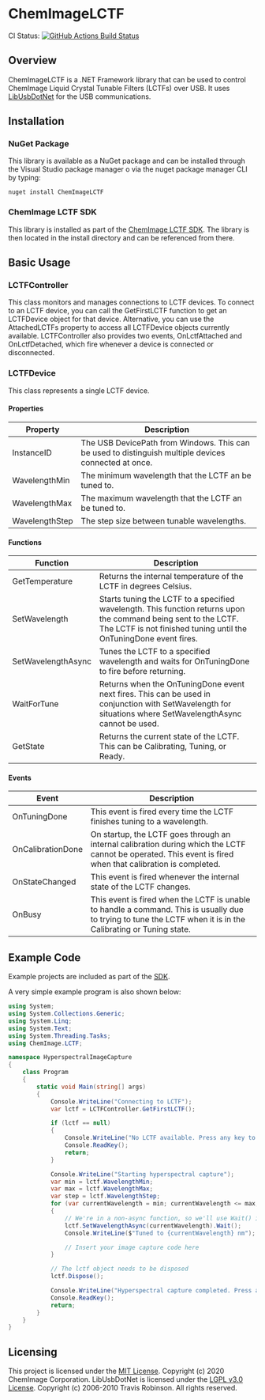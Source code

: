 # ChemImageLCTF

CI Status: <a href="https://github.com/aklein53/ChemImageLCTF/actions?query=workflow%3ABuild"><img alt="GitHub Actions Build Status" src="https://github.com/aklein53/ChemImageLCTF/workflows/Build/badge.svg"></a>
## Overview
ChemImageLCTF is a .NET Framework library that can be used to control ChemImage Liquid Crystal Tunable Filters (LCTFs) over USB. It uses [LibUsbDotNet](https://github.com/LibUsbDotNet/LibUsbDotNet) for the USB communications.
## Installation
### NuGet Package
This library is available as a NuGet package and can be installed through the Visual Studio package manager o via the nuget package manager CLI by typing:

    nuget install ChemImageLCTF
### ChemImage LCTF SDK
This library is installed as part of the [ChemImage LCTF SDK](https://github.com/ChemImageFT/ChemImageLctfSdk). The library is then located in the install directory and can be referenced from there.
## Basic Usage
### LCTFController
This class monitors and manages connections to LCTF devices. To connect to an LCTF device, you can call the GetFirstLCTF function to get an LCTFDevice object for that device. Alternative, you can use the AttachedLCTFs property to access all LCTFDevice objects currently available.
LCTFController also provides two events, OnLctfAttached and OnLctfDetached, which fire whenever a device is connected or disconnected.
### LCTFDevice
This class represents a single LCTF device. 
#### Properties
| Property | Description |
|--|--|
| InstanceID | The USB DevicePath from Windows. This can be used to distinguish multiple devices connected  at once. |
| WavelengthMin | The minimum wavelength that the LCTF an be tuned to.|
| WavelengthMax | The maximum wavelength that the LCTF an be tuned to.|
| WavelengthStep | The step size between tunable wavelengths.|
#### Functions
| Function | Description |
|--|--|
| GetTemperature| Returns the internal temperature of the LCTF in degrees Celsius.| 
| SetWavelength | Starts tuning the LCTF to a specified wavelength. This function returns upon the command being sent to the LCTF. The LCTF is not finished tuning until the OnTuningDone event fires. |
| SetWavelengthAsync | Tunes the LCTF to a specified wavelength and waits for OnTuningDone to fire before returning. |
| WaitForTune | Returns when the OnTuningDone event next fires. This can be used in conjunction with SetWavelength for situations where SetWavelengthAsync cannot be used. |
| GetState | Returns the current state of the LCTF. This can be Calibrating, Tuning, or Ready.|
#### Events
| Event | Description |
|--|--|
| OnTuningDone | This event is fired every time the LCTF finishes tuning to a wavelength. | 
| OnCalibrationDone | On startup, the LCTF goes through an internal calibration during which the LCTF cannot be operated. This event is fired when that calibration is completed. |
| OnStateChanged | This event is fired whenever the internal state of the LCTF changes. |
| OnBusy | This event is fired when the LCTF is unable to handle a command. This is usually due to trying to tune the LCTF when it is in the Calibrating or Tuning state. |

## Example Code
Example projects are included as part of the [SDK](https://github.com/ChemImageFT/ChemImageLctfSdk/tree/master/src).

A very simple example program is also shown below:
```csharp
using System;
using System.Collections.Generic;
using System.Linq;
using System.Text;
using System.Threading.Tasks;
using ChemImage.LCTF;

namespace HyperspectralImageCapture
{
	class Program
	{
		static void Main(string[] args)
		{
			Console.WriteLine("Connecting to LCTF");
			var lctf = LCTFController.GetFirstLCTF();

			if (lctf == null)
			{
				Console.WriteLine("No LCTF available. Press any key to exit.");
				Console.ReadKey();
				return;
			}

			Console.WriteLine("Starting hyperspectral capture");
			var min = lctf.WavelengthMin;
			var max = lctf.WavelengthMax;
			var step = lctf.WavelengthStep;
			for (var currentWavelength = min; currentWavelength <= max; currentWavelength += step)
			{
				// We're in a non-async function, so we'll use Wait() instead of await
				lctf.SetWavelengthAsync(currentWavelength).Wait();
				Console.WriteLine($"Tuned to {currentWavelength} nm");

				// Insert your image capture code here
			}

			// The lctf object needs to be disposed
			lctf.Dispose();

			Console.WriteLine("Hyperspectral capture completed. Press any key to exit.");
			Console.ReadKey();
			return;
		}
	}
}
```
## Licensing
This project is licensed under the [MIT License](LICENSE). Copyright (c) 2020 ChemImage Corporation.
LibUsbDotNet is licensed under the [LGPL v3.0 License](https://github.com/LibUsbDotNet/LibUsbDotNet/blob/master/LICENSE). Copyright (c) 2006-2010 Travis Robinson. All rights reserved.

